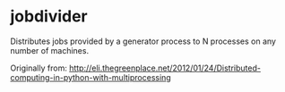# jobdivider

Distributes jobs provided by a generator process to N processes on any number of machines.

Originally from: http://eli.thegreenplace.net/2012/01/24/Distributed-computing-in-python-with-multiprocessing
